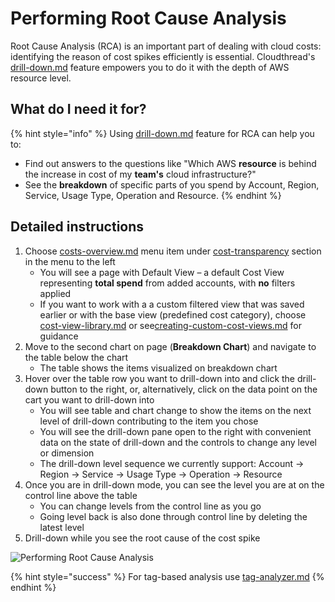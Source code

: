 # Performing Root Cause Analysis

Root Cause Analysis (RCA)​ is an important part of dealing with cloud costs: identifying the reason of cost spikes efficiently is essential. Cloudthread's [drill-down.md](../../fundamentals/cost-transparency/key-concepts/drill-down.md "mention") feature empowers you to do it with the depth of AWS resource level.

## What do I need it for? <a href="#what-do-i-need-it-for" id="what-do-i-need-it-for"></a>

{% hint style="info" %}
Using [drill-down.md](../../fundamentals/cost-transparency/key-concepts/drill-down.md "mention") feature for RCA can help you to:

* Find out answers to the questions like "Which AWS **resource** is behind the increase in cost of my **team's** cloud infrastructure?"
* See the **breakdown** of specific parts of you spend by Account, Region, Service, Usage Type, Operation and Resource.
{% endhint %}

## Detailed instructions <a href="#detailed-instructions" id="detailed-instructions"></a>

1. Choose [costs-overview.md](../../fundamentals/cost-transparency/costs-overview.md "mention") menu item under [cost-transparency](../../fundamentals/cost-transparency/ "mention") section in the menu to the left
   * You will see a page with Default View – a default Cost View representing **total spend** from added accounts, with **no** filters applied
   * If you want to work with a a custom filtered view that was saved earlier or with the base view (predefined cost category), choose [cost-view-library.md](../../fundamentals/cost-transparency/cost-view-library.md "mention") or see[creating-custom-cost-views.md](creating-custom-cost-views.md "mention") for guidance
2. Move to the second chart on page (**Breakdown Chart**) and navigate to the table below the chart
   * The table shows the items visualized on breakdown chart
3. Hover over the table row you want to drill-down into and click the drill-down button to the right, or, alternatively, click on the data point on the cart you want to drill-down into
   * You will see table and chart change to show the items on the next level of drill-down contributing to the item you chose
   * You will see the drill-down pane open to the right with convenient data on the state of drill-down and the controls to change any level or dimension
   * The drill-down level sequence we currently support: Account -> Region -> Service -> Usage Type -> Operation -> Resource
4. Once you are in drill-down mode, you can see the level you are at on the control line above the table
   * You can change levels from the control line as you go
   * Going level back is also done through control line by deleting the latest level
5. Drill-down while you see the root cause of the cost spike

![Performing Root Cause Analysis](../../.gitbook/assets/performing-root-cause-analysis\_demo.gif)

{% hint style="success" %}
For tag-based analysis use [tag-analyzer.md](../../fundamentals/cost-transparency/key-concepts/tag-analyzer.md "mention")
{% endhint %}
